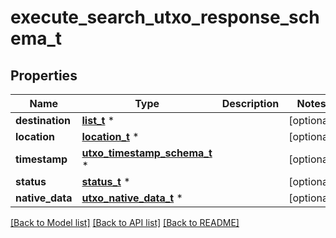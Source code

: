# execute_search_utxo_response_schema_t

## Properties
Name | Type | Description | Notes
------------ | ------------- | ------------- | -------------
**destination** | [**list_t**](utxo_destination.md) \* |  | [optional] 
**location** | [**location_t**](location.md) \* |  | [optional] 
**timestamp** | [**utxo_timestamp_schema_t**](utxo_timestamp_schema.md) \* |  | [optional] 
**status** | [**status_t**](status.md) \* |  | [optional] 
**native_data** | [**utxo_native_data_t**](utxo_native_data.md) \* |  | [optional] 

[[Back to Model list]](../README.md#documentation-for-models) [[Back to API list]](../README.md#documentation-for-api-endpoints) [[Back to README]](../README.md)


